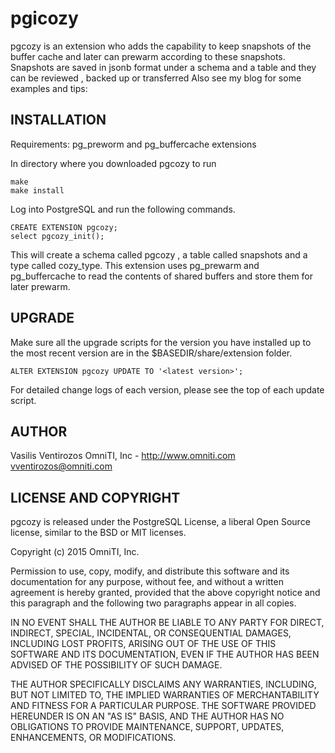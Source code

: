 pgicozy
=========

pgcozy is an extension who adds the capability to keep snapshots of the buffer cache and later can prewarm according to these snapshots.
Snapshots are saved in jsonb format under a schema and a table and they can be reviewed , backed up or transferred
Also see my blog for some examples and tips: 

INSTALLATION
------------

Requirements: pg_preworm and pg_buffercache extensions

In directory where you downloaded pgcozy to run

    make
    make install

Log into PostgreSQL and run the following commands. 

    CREATE EXTENSION pgcozy;
	select pgcozy_init();

This will create a schema called pgcozy , a table called snapshots and a type called cozy_type.
This extension uses pg_prewarm and pg_buffercache to read the contents of shared buffers and store them for later prewarm.

UPGRADE
-------

Make sure all the upgrade scripts for the version you have installed up to the most recent version are in the $BASEDIR/share/extension folder. 

    ALTER EXTENSION pgcozy UPDATE TO '<latest version>';

For detailed change logs of each version, please see the top of each update script.

AUTHOR
------

Vasilis Ventirozos
OmniTI, Inc - http://www.omniti.com
vventirozos@omniti.com


LICENSE AND COPYRIGHT
---------------------

pgcozy is released under the PostgreSQL License, a liberal Open Source license, similar to the BSD or MIT licenses.

Copyright (c) 2015 OmniTI, Inc.

Permission to use, copy, modify, and distribute this software and its documentation for any purpose, without fee, and without a written agreement is hereby granted, provided that the above copyright notice and this paragraph and the following two paragraphs appear in all copies.

IN NO EVENT SHALL THE AUTHOR BE LIABLE TO ANY PARTY FOR DIRECT, INDIRECT, SPECIAL, INCIDENTAL, OR CONSEQUENTIAL DAMAGES, INCLUDING LOST PROFITS, ARISING OUT OF THE USE OF THIS SOFTWARE AND ITS DOCUMENTATION, EVEN IF THE AUTHOR HAS BEEN ADVISED OF THE POSSIBILITY OF SUCH DAMAGE.

THE AUTHOR SPECIFICALLY DISCLAIMS ANY WARRANTIES, INCLUDING, BUT NOT LIMITED TO, THE IMPLIED WARRANTIES OF MERCHANTABILITY AND FITNESS FOR A PARTICULAR PURPOSE. THE SOFTWARE PROVIDED HEREUNDER IS ON AN "AS IS" BASIS, AND THE AUTHOR HAS NO OBLIGATIONS TO PROVIDE MAINTENANCE, SUPPORT, UPDATES, ENHANCEMENTS, OR MODIFICATIONS.
 
